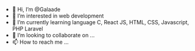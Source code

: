 - 👋 Hi, I’m @Galaade
- 👀 I’m interested in web development
- 🌱 I’m currently learning language C, React JS, HTML, CSS, Javascript, PHP Laravel 
- 💞️ I’m looking to collaborate on ...
- 📫 How to reach me ...

<!---
Galaade/Galaade is a ✨ special ✨ repository because its `README.md` (this file) appears on your GitHub profile.
You can click the Preview link to take a look at your changes.
--->
